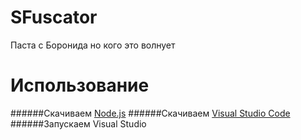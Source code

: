 # SFuscator
Паста с Боронида но кого это волнует
# Использование
######Скачиваем [Node.js](https://nodejs.org/en/download/)
######Скачиваем [Visual Studio Code](https://code.visualstudio.com/?wt.mc_id=vscom_downloads)
######Запускаем Visual Studio
